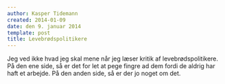 ```yaml
---
author: Kasper Tidemann
created: 2014-01-09
date: den 9. januar 2014
template: post
title: Levebrødspolitikere
---
```


Jeg ved ikke hvad jeg skal mene når jeg læser kritik af levebrødspolitikere. På den ene side, så er det for let at pege fingre ad dem fordi de aldrig har haft et arbejde. På den anden side, så er der jo noget om det.